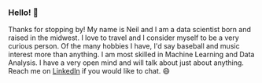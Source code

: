 ### Hello! 👋
Thanks for stopping by! My name is Neil and I am a data scientist born and raised in the midwest. I love to travel and I consider myself to be a very curious person. Of the many hobbies I have, I'd say baseball and music interest more than anything. I am most skilled in Machine Learning and Data Analysis.
I have a very open mind and will talk about just about anything.
Reach me on [LinkedIn](https://www.linkedin.com/in/neil-tschopp/) if you would like to chat. 😄
<!-- 
Here are some ideas to get you started:

- 🔭 I’m currently working on ...
- 🌱 I’m currently learning ...
- 👯 I’m looking to collaborate on ...
- 🤔 I’m looking for help with ...
- 💬 Ask me about ...
- 📫 How to reach me: ...
- 😄 Pronouns: ...
- ⚡ Fun fact: ...
-->
